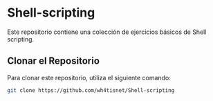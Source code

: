# Shell-scripting

Este repositorio contiene una colección de ejercicios básicos de Shell scripting.

## Clonar el Repositorio

Para clonar este repositorio, utiliza el siguiente comando:

```bash
git clone https://github.com/wh4tisnet/Shell-scripting
  ```
